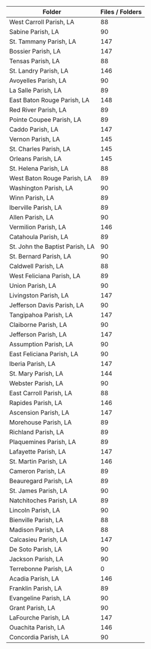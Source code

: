 | Folder                          |   Files / Folders |
|---------------------------------|-------------------|
| West Carroll Parish, LA         |                88 |
| Sabine Parish, LA               |                90 |
| St. Tammany Parish, LA          |               147 |
| Bossier Parish, LA              |               147 |
| Tensas Parish, LA               |                88 |
| St. Landry Parish, LA           |               146 |
| Avoyelles Parish, LA            |                90 |
| La Salle Parish, LA             |                89 |
| East Baton Rouge Parish, LA     |               148 |
| Red River Parish, LA            |                89 |
| Pointe Coupee Parish, LA        |                89 |
| Caddo Parish, LA                |               147 |
| Vernon Parish, LA               |               145 |
| St. Charles Parish, LA          |               145 |
| Orleans Parish, LA              |               145 |
| St. Helena Parish, LA           |                88 |
| West Baton Rouge Parish, LA     |                89 |
| Washington Parish, LA           |                90 |
| Winn Parish, LA                 |                89 |
| Iberville Parish, LA            |                89 |
| Allen Parish, LA                |                90 |
| Vermilion Parish, LA            |               146 |
| Catahoula Parish, LA            |                89 |
| St. John the Baptist Parish, LA |                90 |
| St. Bernard Parish, LA          |                90 |
| Caldwell Parish, LA             |                88 |
| West Feliciana Parish, LA       |                89 |
| Union Parish, LA                |                90 |
| Livingston Parish, LA           |               147 |
| Jefferson Davis Parish, LA      |                90 |
| Tangipahoa Parish, LA           |               147 |
| Claiborne Parish, LA            |                90 |
| Jefferson Parish, LA            |               147 |
| Assumption Parish, LA           |                90 |
| East Feliciana Parish, LA       |                90 |
| Iberia Parish, LA               |               147 |
| St. Mary Parish, LA             |               144 |
| Webster Parish, LA              |                90 |
| East Carroll Parish, LA         |                88 |
| Rapides Parish, LA              |               146 |
| Ascension Parish, LA            |               147 |
| Morehouse Parish, LA            |                89 |
| Richland Parish, LA             |                89 |
| Plaquemines Parish, LA          |                89 |
| Lafayette Parish, LA            |               147 |
| St. Martin Parish, LA           |               146 |
| Cameron Parish, LA              |                89 |
| Beauregard Parish, LA           |                89 |
| St. James Parish, LA            |                90 |
| Natchitoches Parish, LA         |                89 |
| Lincoln Parish, LA              |                90 |
| Bienville Parish, LA            |                88 |
| Madison Parish, LA              |                88 |
| Calcasieu Parish, LA            |               147 |
| De Soto Parish, LA              |                90 |
| Jackson Parish, LA              |                90 |
| Terrebonne Parish, LA           |                 0 |
| Acadia Parish, LA               |               146 |
| Franklin Parish, LA             |                89 |
| Evangeline Parish, LA           |                90 |
| Grant Parish, LA                |                90 |
| LaFourche Parish, LA            |               147 |
| Ouachita Parish, LA             |               146 |
| Concordia Parish, LA            |                90 |
